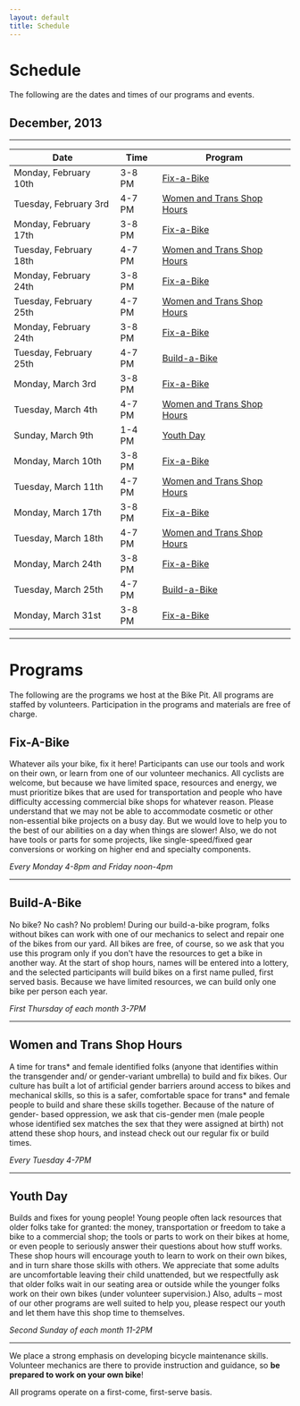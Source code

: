```yaml
---
layout: default
title: Schedule
---
```


# Schedule

The following are the dates and times of our programs and events.

## December, 2013

***

| Date                   | Time   | Program                                      |
|------------------------|--------|----------------------------------------------|
| Monday, February 10th  | 3-8 PM | [Fix-a-Bike](#fix)                           |
| Tuesday, February 3rd  | 4-7 PM | [Women and Trans Shop Hours](#womenandtrans) |
| Monday, February 17th  | 3-8 PM | [Fix-a-Bike](#fix)                           |
| Tuesday, February 18th | 4-7 PM | [Women and Trans Shop Hours](#womenandtrans) |
| Monday, February 24th  | 3-8 PM | [Fix-a-Bike](#fix)                           |
| Tuesday, February 25th | 4-7 PM | [Women and Trans Shop Hours](#womenandtrans) |
| Monday, February 24th  | 3-8 PM | [Fix-a-Bike](#fix)                           |
| Tuesday, February 25th | 4-7 PM | [Build-a-Bike](#build)                       |
| Monday, March 3rd      | 3-8 PM | [Fix-a-Bike](#fix)                           |
| Tuesday, March 4th     | 4-7 PM | [Women and Trans Shop Hours](#womenandtrans) |
| Sunday, March 9th      | 1-4 PM | [Youth Day ](#youth)                         |
| Monday, March 10th     | 3-8 PM | [Fix-a-Bike](#fix)                           |
| Tuesday, March 11th    | 4-7 PM | [Women and Trans Shop Hours](#womenandtrans) |
| Monday, March 17th     | 3-8 PM | [Fix-a-Bike](#fix)                           |
| Tuesday, March 18th    | 4-7 PM | [Women and Trans Shop Hours](#womenandtrans) |
| Monday, March 24th     | 3-8 PM | [Fix-a-Bike](#fix)                           |
| Tuesday, March 25th    | 4-7 PM | [Build-a-Bike](#build)                       |
| Monday, March 31st     | 3-8 PM | [Fix-a-Bike](#fix)                           |

***

<a id="programs"></a>

# Programs

The following are the programs we host at the Bike Pit. All programs are staffed by volunteers. Participation in the programs and materials are free of charge.

<a id="fix"></a>

## Fix-A-Bike
Whatever ails your bike, fix it here! 
Participants can use our tools and work on their 
own, or learn from one of our volunteer 
mechanics. All cyclists are welcome, but because 
we have limited space, resources and energy, we 
must prioritize bikes that are used for 
transportation and people who have difficulty 
accessing commercial bike shops for whatever 
reason. Please understand that we may not be able 
to accommodate cosmetic or other non-essential 
bike projects on a busy day. But we would love to 
help you to the best of our abilities on a day when 
things are slower! Also, we do not have tools or 
parts for some projects, like single-speed/fixed
gear conversions or working on higher end and 
specialty components.

_Every Monday 4-8pm and Friday noon-4pm_

***

<a id="build"></a>

## Build-A-Bike
No bike? No cash? No problem! During 
our build-a-bike program, folks without bikes can 
work with one of our mechanics to select and 
repair one of the bikes from our yard. All bikes 
are free, of course, so we ask that you use this 
program only if you don't have the resources to 
get a bike in another way. At the start of shop 
hours, names will be entered into a lottery, and 
the selected participants will build bikes on a first 
name pulled, first served basis. Because we have 
limited resources, we can build only one bike per 
person each year.

_First Thursday of each month 3-7PM_

***

<a id="womenandtrans"></a>

## Women and Trans Shop Hours <a id="womenandtrans"></a>
A time for trans* and female identified folks 
(anyone that identifies within the transgender and/
or gender-variant umbrella) to build and fix bikes. 
Our culture has built a lot of artificial gender 
barriers around access to bikes and mechanical 
skills, so this is a safer, comfortable space for 
trans* and female people to build and share these 
skills together. Because of the nature of gender-
based oppression, we ask that cis-gender men 
(male people whose identified sex matches the sex 
that they were assigned at birth) not attend these 
shop hours, and instead check out our regular fix 
or build times.

_Every Tuesday 4-7PM_

***

<a id="youth"></a>

## Youth Day
Builds and fixes for young people! Young 
people often lack resources that older folks take 
for granted: the money, transportation or freedom 
to take a bike to a commercial shop; the tools 
or parts to work on their bikes at home, or even 
people to seriously answer their questions about 
how stuff works. These shop hours will encourage 
youth to learn to work on their own bikes, and in 
turn share those skills with others. We appreciate 
that some adults are uncomfortable leaving their 
child unattended, but we respectfully ask that 
older folks wait in our seating area or outside while 
the younger folks work on their own bikes (under 
volunteer supervision.) Also, adults – most of our 
other programs are well suited to help you, please 
respect our youth and let them have this shop time 
to themselves.

_Second Sunday of each month 11-2PM_

***

We place a strong emphasis on developing bicycle maintenance skills. Volunteer mechanics are there to provide instruction and guidance, so __be prepared to work on your own bike__!

All programs operate on a first-come, first-serve basis.
